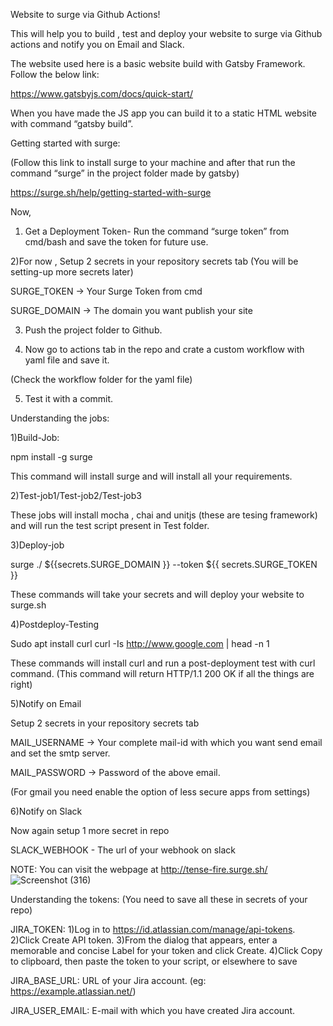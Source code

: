 Website to surge via Github Actions!


This will help you to build , test and deploy your website to surge via Github actions and notify you on Email and Slack.

The website used here is a basic website build with Gatsby Framework. Follow the below link:

https://www.gatsbyjs.com/docs/quick-start/

When you have made the JS app you can build it to a static HTML website with command “gatsby build”.


Getting started with surge: 

(Follow this link to install surge to your machine and after that run the command “surge” in the project folder made by gatsby)

https://surge.sh/help/getting-started-with-surge

 Now,
1)	Get a Deployment Token- Run the command “surge token” from cmd/bash and save the token for future use.

2)For now , Setup 2 secrets in your repository secrets tab (You will be setting-up more secrets later)

SURGE_TOKEN -> Your Surge Token from cmd

SURGE_DOMAIN -> The domain you want publish your site

3)	Push the project folder to Github.

4) Now go to actions tab in the repo and crate a custom workflow with yaml file and save it.

(Check the workflow folder for the yaml file)

5)	Test it with a commit.


Understanding the jobs:

1)Build-Job:

npm install -g surge

This command will install surge and will install all your requirements.

2)Test-job1/Test-job2/Test-job3

These jobs will install mocha , chai and unitjs (these are tesing framework) and will run the test script present in Test folder.

3)Deploy-job

surge ./ ${{secrets.SURGE_DOMAIN }} --token ${{ secrets.SURGE_TOKEN }}

These commands will take your secrets and will deploy your website to surge.sh

4)Postdeploy-Testing

Sudo apt install curl
curl -Is http://www.google.com | head -n 1

These commands will install curl and run a post-deployment test with curl command.
(This command will return HTTP/1.1 200 OK if all the things are right)

5)Notify on Email

Setup 2 secrets in your repository secrets tab

MAIL_USERNAME -> Your complete mail-id with which you want send email and set the smtp server.

MAIL_PASSWORD -> Password of the above email.

(For gmail you need enable the option of less secure apps from settings)

6)Notify on Slack

Now again setup 1 more secret in repo

SLACK_WEBHOOK - The url of your webhook on slack

NOTE: You can visit the webpage at http://tense-fire.surge.sh/
![Screenshot (316)](https://user-images.githubusercontent.com/46739055/93215825-8e197c00-f784-11ea-8cd5-bbac7a0b8c3a.png)

Understanding the tokens: (You need to save all these in secrets of your repo)

JIRA_TOKEN:
1)Log in to https://id.atlassian.com/manage/api-tokens.
2)Click Create API token.
3)From the dialog that appears, enter a memorable and concise Label for your token and click Create.
4)Click Copy to clipboard, then paste the token to your script, or elsewhere to save

JIRA_BASE_URL: 
URL of your Jira account. (eg: https://example.atlassian.net/)

JIRA_USER_EMAIL:
E-mail with which you have created Jira account.





